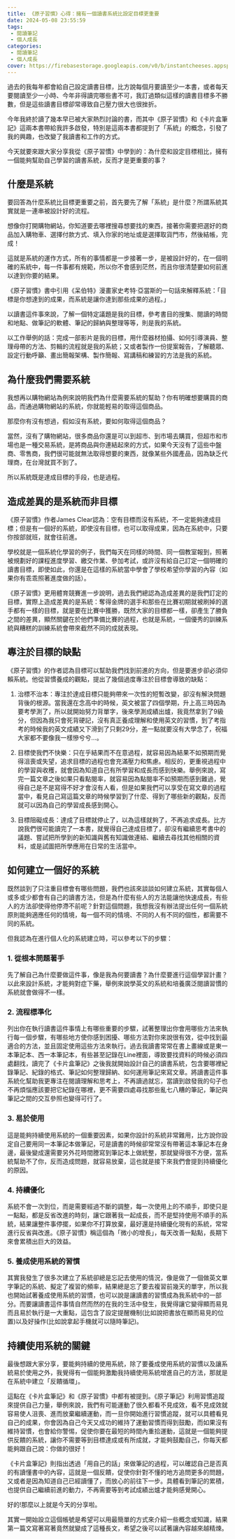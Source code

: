```yaml
---
title: 《原子習慣》心得：擁有一個讀書系統比設定目標更重要
date: 2024-05-08 23:55:59
tags:
 - 閱讀筆記
 - 個人成長
categories:
 - 閱讀筆記
 - 個人成長
cover: https://firebasestorage.googleapis.com/v0/b/instantcheeses.appspot.com/o/%E5%8E%9F%E5%AD%90%E7%BF%92%E6%85%A3%2F%E8%B5%B7%E6%80%9D%E6%96%87%E7%AB%A0_%E5%B7%A5%E4%BD%9C%E5%8D%80%E5%9F%9F-1.png?alt=media&token=6aafd0a5-cdf8-45ea-9f28-ed4d148b98c6
---
```

過去的我每年都會給自己設定讀書目標，比方說每個月要讀至少一本書，或者每天要閱讀至少一小時、今年非得讀完哪些書不可，我訂過類似這樣的讀書目標多不勝數，但是這些讀書目標卻常導致自己壓力很大也很挫折。

今年我終於讀了幾本早已被大家熱烈討論的書，而其中《原子習慣》和《卡片盒筆記》這兩本書帶給我許多啟發，特別是這兩本書都提到了「系統」的概念，引發了我的興趣，也改變了我讀書和工作的方式。

今天就要來跟大家分享我從《原子習慣》中學到的：為什麼和設定目標相比，擁有一個能夠幫助自己學習的讀書系統，反而才是更重要的事？

## 什麼是系統

要回答為什麼系統比目標更重要之前，首先要先了解「系統」是什麼？所謂系統其實就是一連串被設計好的流程。

想像你打開購物網站，你知道要去哪裡搜尋想要找的東西，接著你需要把選好的商品加入購物車、選擇付款方式、填入你家的地址或是選擇取貨門市，然後結帳，完成！

這就是系統的運作方式，所有的事情都是一步接著一步，是被設計好的，在一個明確的系統中，每一件事都有規範，所以你不會感到茫然，而且你很清楚要如何前進以達到你要的結果。

《原子習慣》書中引用《呆伯特》漫畫家史考特·亞當斯的一句話來解釋系統：「目標是你想達到的成果，而系統是讓你達到那些成果的過程。」

以讀書這件事來說，了解一個特定議題是我的目標，參考書目的搜集、閱讀的時間和地點、做筆記的軟體、筆記的歸納與整理等等，則是我的系統。

以工作舉例的話：完成一部影片是我的目標，用什麼器材拍攝、如何引導演員、整理母帶的方法、剪輯的流程就是我的系統；又或者製作一份提案報告，了解聽眾、設定行動呼籲、畫出簡報架構、製作簡報、寫講稿和練習的方法是我的系統。

## 為什麼我們需要系統

我想再以購物網站為例來說明我們為什麼需要系統的幫助？你有明確想要購買的商品，而通過購物網站的系統，你就能輕易的取得這個商品。

那麼你有沒有想過，假如沒有系統，要如何取得這個商品？

當然，沒有了購物網站，很多商品你還是可以到超市、到市場去購買，但超市和市場也是一種交易系統，是將商品與你連結起來的方式，如果今天沒有了這些中盤商、零售商，我們很可能就無法取得想要的東西，就像某些外國產品，因為缺乏代理商，在台灣就買不到了。

所以系統既是達成目標的手段，也是過程。

## 造成差異的是系統而非目標

《原子習慣》作者James Clear認為：空有目標而沒有系統，不一定能夠達成目標；但是有一個好的系統，即使沒有目標，也可以取得成果，因為在系統中，只要你按部就班，就會往前進。

學校就是一個系統化學習的例子，我們每天在同樣的時間、同一個教室報到，照著被規劃好的課程進度學習、繳交作業、參加考試，或許沒有給自己訂定一個明確的讀書目標，即使如此，你還是在這樣的系統當中學會了學校希望你學習的內容（如果你有乖乖照著進度做的話）。

《原子習慣》更用體育競賽進一步說明，過去我們總認為造成差異的是我們訂定的目標，實際上造成差異的是系統：奪得金牌的選手和那些在比賽初期就被刷掉的選手都有一樣的目標，就是要在比賽中獲勝，既然大家的目標都一樣，卻產生了勝負之間的差異，顯然關鍵在於他們準備比賽的過程，也就是系統，一個優秀的訓練系統與糟糕的訓練系統會帶來截然不同的成就表現。

## 專注於目標的缺點

《原子習慣》的作者認為目標可以幫助我們找到前進的方向，但是要進步卻必須仰賴系統。他從習慣養成的觀點，提出了幾個過度專注於目標會導致的缺點：

1. 治標不治本：專注於達成目標只能夠帶來一次性的短暫改變，卻沒有解決問題背後的根源。當我還在念高中的時候，英文被當了四個學期，升上高三時因為要考學測了，所以就開始努力背單字，後來學測成績出爐，我竟然拿到了9級分，但因為我只會死背硬記，沒有真正養成理解和使用英文的習慣，到了考指考的時候我的英文成績又下滑到了只剩29分，差一點就要沒有大學念了，祝福大家都不要像我一樣慘兮兮…。

2. 目標使我們不快樂：只在乎結果而不在意過程，就容易因為結果不如預期而覺得沮喪或失望，追求目標的過程也會充滿壓力和焦慮。相反的，更重視過程中的學習與收穫，就會因為知道自己有所學習和成長而感到快樂。舉例來說，寫完一篇文章之後如果只看點閱率，就容易因為點閱率不如預期而感到難過，覺得自己是不是寫得不好才會沒有人看，但是如果我們可以享受在寫文章的過程當中，看見自己寫這篇文章的時候學習到了什麼、得到了哪些新的觀點，反而就可以因為自己的學習成長感到開心。

3. 目標阻礙成長：達成了目標就停止了，以為這樣就夠了，不再追求成長。比方說我們很可能讀完了一本書，就覺得自己達成目標了，卻沒有繼續思考書中的議題、嘗試把所學到的新知識與舊有知識做連結、繼續去尋找其他相關的資料，或是試圖把所學應用在日常的生活當中。

## 如何建立一個好的系統

既然談到了只注重目標會有哪些問題，我們也該來談談如何建立系統，其實每個人或多或少都會有自己的讀書方法，但是為什麼有些人的方法能讓他快速成長，有些人的方法卻使得他停滯不前呢？針對這個問題，我想我沒有辦法提出任何一個系統原則能夠適應任何的情境，每一個不同的情境、不同的人有不同的個性，都需要不同的系統。

但我認為在進行個人化的系統建立時，可以參考以下的步驟：

### 1. 從根本問題著手

先了解自己為什麼要做這件事，像是我為何要讀書？為什麼要進行這個學習計畫？以此來設計系統，才能夠對症下藥，舉例來說學英文的系統和培養廣泛閱讀習慣的系統就會做得不一樣。

### 2. 流程標準化

列出你在執行讀書這件事情上有哪些重要的步驟，試著整理出你會用哪些方法來執行每一個步驟，有哪些地方使你感到困擾、哪些方法對你來說很有效，從中找到最適合的方法，並且固定使用這些方法來執行。過去我讀書常常在書上畫線或是東一本筆記本、西一本筆記本，有些甚至記錄在Line裡面，導致要找資料的時候必須四處翻找，讀完了《卡片盒筆記》之後我就開始設計自己的讀書系統，包含要哪裡紀錄筆記、紀錄的格式、筆記如何整理歸納、如何運用筆記來寫文章。將讀書這件事系統化幫助我更專注在閱讀理解和思考上，不再讀過就忘，當讀到啟發我的句子也不再煩惱應該要把它紀錄在哪裡，更不需要四處尋找那些亂七八糟的筆記，筆記與筆記之間的交互參照也變得可行了。

### 3. 易於使用

這是能夠持續使用系統的一個重要因素，如果你設計的系統非常難用，比方說你設定自己要用同一本筆記本做筆記，可是讀書的時候卻常常沒有帶著這本筆記本在身邊，最後變成還需要另外花時間謄寫到筆記本上做統整，那就變得很不方便，當系統幫助不了你，反而造成問題，就容易放棄，這也就是接下來我們會提到持續優化的原因。

### 4. 持續優化

系統不會一次到位，而是需要經過不斷的調整，每一次使用上的不順手，即使只是一點點，都是反省改進的時刻，讓它跟著我一起成長，而不是堅持使用不順手的系統，結果讓整件事停擺，如果你不打算放棄，最好還是持續優化現有的系統，常常進行反省與改進。《原子習慣》稱這個為「微小的增長」，每天改善一點點，長期下來會累積出巨大的效益。

### 5. 養成使用系統的習慣

其實我發生了很多次建立了系統卻總是忘記去使用的情況，像是做了一個做英文單字筆記的系統、擬定了複習的頻率，結果總是忘了要去複習前幾天的單字，所以我也開始試著養成使用系統的習慣，也可以說是讓讀書的習慣成為我系統中的一部分。而要讓讀書這件事情自然而然的在我的生活中發生，我覺得讓它變得顯而易見而且易於執行是一大重點，這包含了設定提醒機制(比如說把書放在顯而易見的位置)以及好操作(比如說拿起手機就可以隨時筆記)。

## 持續使用系統的關鍵

最後想跟大家分享，要能夠持續的使用系統，除了要養成使用系統的習慣以及讓系統易於使用之外，我覺得有一個能夠激勵我持續使用系統增進自己的方法，那就是在系統中建立「反饋循環」。

這點在《卡片盒筆記》和《原子習慣》中都有被提到。《原子筆記》利用習慣追蹤來提供自己力量，舉例來說，我們有可能運動了很久都看不見成效，看不見成效就容易使人沮喪、進而放棄繼續運動，而一旦你開始進行習慣追蹤，就可以具體看見自己的成果，你會因為自己今天又成功的維持了運動習慣而得到鼓勵，而如果沒有維持習慣，也會給你警惕，促使你要在最短的時間內重拾運動，這就是一個能夠提供反饋的系統，讓你不需要等到目標達成或有所成就，才能夠鼓勵自己，你每天都能夠跟自己說：你做的很好！

《卡片盒筆記》則指出透過「用自己的話」來做筆記的過程，可以確認自己是否真的有讀懂書中的內容，這就是一個反饋，促使你針對不懂的地方追問更多的問題，又或者是因為知道自己已經讀懂了，而放心的前往下一步。具體看到筆記的累積，也提供自己繼續前進的動力，不再需要等到考試成績出爐才能夠感覺開心。

好的!那麼以上就是今天的分享啦。

其實一開始設立這個帳號是希望可以用最簡單的方式來介紹一些概念或知識，結果第一篇文寫著寫著竟然就變成了這種長文，希望之後可以試著讓內容越來越精煉。